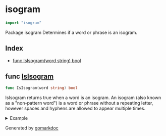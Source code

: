 <!-- Code generated by gomarkdoc. DO NOT EDIT -->

# isogram

```go
import "isogram"
```

Package isogram Determines if a word or phrase is an isogram\.

## Index

- [func IsIsogram(word string) bool](<#func-isisogram>)


## func [IsIsogram](<https://github.com/vpayno/exercism-workspace/blob/main/go/isogram/isogram.go#L11>)

```go
func IsIsogram(word string) bool
```

IsIsogram returns true when a word is an isogram\. An isogram \(also known as a "non\-pattern word"\) is a word or phrase without a repeating letter\, however spaces and hyphens are allowed to appear multiple times\.

<details><summary>Example</summary>
<p>

```go
{
	words := []string{
		"Alphabet",
		"isograms",
		"isogram",
		"downstream",
		"six-year-old",
		"one-six",
	}

	for _, word := range words {
		fmt.Printf("%q: %v\n", word, IsIsogram(word))
	}

}
```

#### Output

```
"Alphabet": false
"isograms": false
"isogram": true
"downstream": true
"six-year-old": true
"one-six": true
```

</p>
</details>



Generated by [gomarkdoc](<https://github.com/princjef/gomarkdoc>)
